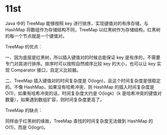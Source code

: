 # 11st
Java 中的 TreeMap 能够按照 key 进行排序，实现键值对的有序存储，与 HashMap 将数组作为存储结构不同，TreeMap 以红黑树作为存储结构，红黑树的每一个节点就是一个键值对。

TreeMap 的优点：

一、因为底层是红黑树，所以插入键值对的时候总能保证 key 是有序的，不需要专门对其进行排序。排序时可以按照自然顺序比较 key 的大小，也可以让 key 实现 Comparator 接口，自定义比较器。

二、TreeMap 插入键值对的时间复杂度是 O(logn)，且这个时间复杂度是很稳定的。不像 HashMap，如果没有哈希冲突，则 HashMap 的插入时间复杂度是 O(1)，如果有哈希冲突的话，时间复杂度大约是 O(logk)（k 是哈希冲突的键值对数量），如果遇到数组扩容，则时间复杂度更高了。

TreeMap 的缺点：

同样由于红黑树的缘故，TreeMap 查找的时间复杂度无法做到 HashMap 的 O(1)，而是 O(logn)。

